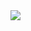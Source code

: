 <a href="https://github.com/devxb/gitanimals">
<img
  src="https://render.gitanimals.org/farms/gkdudans"
/>
</a>
